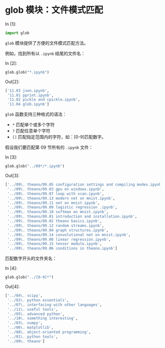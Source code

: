 # glob 模块：文件模式匹配

In [1]:

```py
import glob

```

`glob` 模块提供了方便的文件模式匹配方法。

例如，找到所有以 `.ipynb` 结尾的文件名：

In [2]:

```py
glob.glob("*.ipynb")

```

Out[2]:

```py
['11.03 json.ipynb',
 '11.01 pprint.ipynb',
 '11.02 pickle and cpickle.ipynb',
 '11.04 glob.ipynb']
```

`glob` 函数支持三种格式的语法：

*   `*` 匹配单个或多个字符
*   `?` 匹配任意单个字符
*   `[]` 匹配指定范围内的字符，如：[0-9]匹配数字。

假设我们要匹配第 09 节所有的 `.ipynb` 文件：

In [3]:

```py
glob.glob("../09*/*.ipynb")

```

Out[3]:

```py
['../09\. theano/09.05 configuration settings and compiling modes.ipynb',
 '../09\. theano/09.03 gpu on windows.ipynb',
 '../09\. theano/09.07 loop with scan.ipynb',
 '../09\. theano/09.13 modern net on mnist.ipynb',
 '../09\. theano/09.11 net on mnist.ipynb',
 '../09\. theano/09.09 logistic regression .ipynb',
 '../09\. theano/09.10 softmax on mnist.ipynb',
 '../09\. theano/09.01 introduction and installation.ipynb',
 '../09\. theano/09.02 theano basics.ipynb',
 '../09\. theano/09.12 random streams.ipynb',
 '../09\. theano/09.04 graph structures.ipynb',
 '../09\. theano/09.14 convolutional net on mnist.ipynb',
 '../09\. theano/09.08 linear regression.ipynb',
 '../09\. theano/09.15 tensor module.ipynb',
 '../09\. theano/09.06 conditions in theano.ipynb']
```

匹配数字开头的文件夹名：

In [4]:

```py
glob.glob("../[0-9]*")

```

Out[4]:

```py
['../04\. scipy',
 '../02\. python essentials',
 '../07\. interfacing with other languages',
 '../11\. useful tools',
 '../05\. advanced python',
 '../10\. something interesting',
 '../03\. numpy',
 '../06\. matplotlib',
 '../08\. object-oriented programming',
 '../01\. python tools',
 '../09\. theano']
```